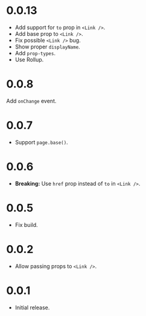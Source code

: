 # 0.0.13

- Add support for `to` prop in `<Link />`.
- Add base prop to `<Link />`.
- Fix possible `<Link />` bug.
- Show proper `displayName`.
- Add `prop-types`.
- Use Rollup.

# 0.0.8

Add `onChange` event.

# 0.0.7

- Support `page.base()`.

# 0.0.6

- **Breaking:** Use `href` prop instead of `to` in `<Link />`.

# 0.0.5

- Fix build.

# 0.0.2

- Allow passing props to `<Link />`.

# 0.0.1

- Initial release.
